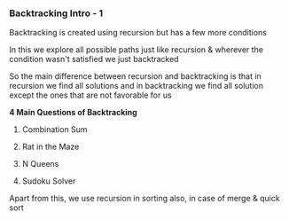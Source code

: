 ### Backtracking Intro - 1

Backtracking is created using recursion but has a few more conditions

In this we explore all possible paths just like recursion & wherever the condition wasn't satisfied we just backtracked

So the main difference between recursion and backtracking is that in recursion we find all solutions and in backtracking we find all solution except the ones that are not favorable for us

**4 Main Questions of Backtracking**

1. Combination Sum

2. Rat in the Maze

3. N Queens

4. Sudoku Solver

Apart from this, we use recursion in sorting also, in case of merge & quick sort

